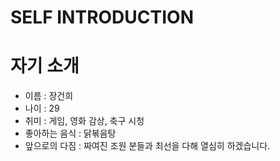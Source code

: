 # SELF INTRODUCTION

# 자기 소개

+ 이름 : 장건희
+ 나이 : 29
+ 취미 : 게임, 영화 감상, 축구 시청
+ 좋아하는 음식 : 닭볶음탕
+ 앞으로의 다짐 : 짜여진 조원 분들과 최선을 다해 열심히 하겠습니다.